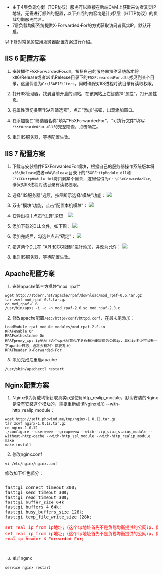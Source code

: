 - 由于4层负载均衡（TCP协议）服务可以直接在后端CVM上获取来访者真实IP地址，无需进行额外的配置，以下介绍的内容均是针对7层（HTTP协议）的负载均衡服务而言。
- 7层负载均衡系统提供X-Forwarded-For的方式获取访问者真实IP，默认开启。

以下针对常见的应用服务器配置方案进行介绍。

## IIS 6 配置方案
1) 安装插件F5XForwardedFor.dll，根据自己的服务器操作系统版本将x86\Release或者x64\Release目录下的`F5XForwardedFor.dll`拷贝到某个目录，这里假设为`C:\ISAPIFilters`，同时确保对IIS进程对该目录有读取权限。

2) 打开IIS管理器，找到当前开启的网站，在该网站上右键选择“属性”，打开属性页。

3) 在属性页切换至“ISAPI筛选器”，点击“添加”按钮，出现添加窗口。

4) 在添加窗口“筛选器名称”填写“F5XForwardedFor”，“可执行文件”填写`F5XForwardedFor.dll`的完整路径，点击确定。

5) 重启IIS服务器，等待配置生效。

## IIS 7 配置方案
1) 下载与安装插件F5XForwardedFor模块，根据自己的服务器操作系统版本将`x86\Release`或者`x64\Release`目录下的`F5XFFHttpModule.dll`和`F5XFFHttpModule.ini`拷贝到某个目录，这里假设为`C: \F5XForwardedFor`，确保对IIS进程对该目录有读取权限。

2) 选择“IIS服务器”选项，按图所示选择“模块”功能：
![](http://imgcache.tcecqpoc.fsphere.cn/image/mccdn.qcloud.com/static/img/9d7e43382b6b2bdf5753b67ccd248030/image.png)

3) 双击“模块”功能，点击“配置本机模块”：
![](http://imgcache.tcecqpoc.fsphere.cn/image/mccdn.qcloud.com/static/img/01620ccc1be3c03569b31dc8bbaa7d73/image.png)

4) 在弹出框中点击“注册”按钮：
![](http://imgcache.tcecqpoc.fsphere.cn/image/mccdn.qcloud.com/static/img/27fd429c05788abbdc6e95adc215e39c/image.png)

5) 添加下载的DLL文件，如下图：
![](http://imgcache.tcecqpoc.fsphere.cn/image/mccdn.qcloud.com/static/img/9e68ee04ef61c911a8dcc7caaf77b678/image.png)

6) 添加完成后，勾选并点击“确定”：
![](http://imgcache.tcecqpoc.fsphere.cn/image/mccdn.qcloud.com/static/img/c9bf9c597d7c0b2538dade72ed10bd4e/image.png)

7) 把这两个DLL在 “API 和CGI限制”进行添加，并改为允许：
![](http://imgcache.tcecqpoc.fsphere.cn/image/mccdn.qcloud.com/static/img/bccab999282e71a49aeb144a4dc3c9ed/image.png)

8) 重启IIS服务器，等待配置生效。

## Apache配置方案
1) 安装apache第三方模块“mod_rpaf” 


```
wget http://stderr.net/apache/rpaf/download/mod_rpaf-0.6.tar.gz
tar zxvf mod_rpaf-0.6.tar.gz
cd mod_rpaf-0.6
/usr/bin/apxs -i -c -n mod_rpaf-2.0.so mod_rpaf-2.0.c
```


2) 修改apache配置`/etc/httpd/conf/httpd.conf`，在最末尾添加：

```
LoadModule rpaf_module modules/mod_rpaf-2.0.so
RPAFenable On
RPAFsethostname On
RPAFproxy_ips ip地址（这个ip地址首先不是负载均衡提供的公网ip，具体ip多少可以看一下apache日志，通常会有2个 都要写上）
RPAFheader X-Forwarded-For
```

3) 添加完成后重启apache

```
/usr/sbin/apachectl restart
```

## Nginx配置方案
1) Nginx作为负载均衡获取真实ip是使用http_realip_module，默认安装的Nginx是没有安装这个模块的，需要重新编译Nginx增加 --with-http_realip_module：

```
wget http://soft.phpwind.me/top/nginx-1.0.12.tar.gz
tar zxvf nginx-1.0.12.tar.gz
cd nginx-1.0.12
./configure --user=www --group=www --with-http_stub_status_module --without-http-cache --with-http_ssl_module --with-http_realip_module
make
make install
```

2) 修改nginx.conf
```
vi /etc/nginx/nginx.conf
```

修改如下红色部分：
<div class="code">
<p>
</p>
<pre>  
fastcgi connect_timeout 300;
fastcgi send_timeout 300;
fastcgi read_timeout 300;
fastcgi buffer_size 64k;
fastcgi buffers 4 64k;
fastcgi busy_buffers_size 128k;
fastcgi temp_file_write_size 128k;
<font color="red">
set_real_ip_from ip地址;（这个ip地址首先不是负载均衡提供的公网ip，具体ip多少可以看一下之前nginx日志，如果有多个都要写上。）
set_real_ip_from ip地址;（这个ip地址首先不是负载均衡提供的公网ip，具体ip多少可以看一下之前nginx日志，如果有多个都要写上。）
real_ip_header X-Forwarded-For;
 </font>


</pre>

</div>

3) 重启nginx

```
service nginx restart
```


